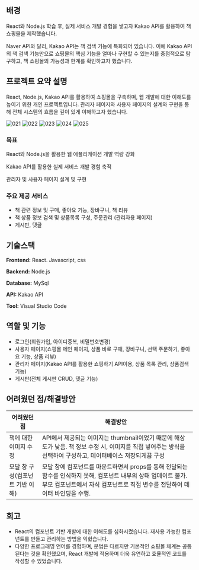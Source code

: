 ## 배경

React와 Node.js 학습 후, 실제 서비스 개발 경험을 쌓고자 Kakao API를 활용하여 책 쇼핑몰을 제작했습니다. 

Naver API와 달리, Kakao API는 책 검색 기능에 특화되어 있습니다. 이에 Kakao API의 책 검색 기능만으로 쇼핑몰의 핵심 기능을 얼마나 구현할 수 있는지를 중점적으로 탐구하고, 책 쇼핑몰의 가능성과 한계를 확인하고자 했습니다.

## 프로젝트 요약 설명

React, Node.js, Kakao API를 활용하여 쇼핑몰을 구축하며, 웹 개발에 대한 이해도를 높이기 위한 개인 프로젝트입니다. 관리자 페이지와 사용자 페이지의 설계와 구현을 통해 전체 시스템의 흐름을 깊이 있게 이해하고자 했습니다.

![021](https://github.com/user-attachments/assets/9196a925-1837-4e29-ab41-6a935b24f18b)
![022](https://github.com/user-attachments/assets/fb5e3e94-a594-4345-98aa-a2340f5c01b1)
![023](https://github.com/user-attachments/assets/d8594d6d-7522-4451-92f8-c597d211f998)
![024](https://github.com/user-attachments/assets/f946d971-9c5a-4401-accd-5db260eb068f)
![025](https://github.com/user-attachments/assets/f4739655-8c52-4ca2-8fe6-d1311ada8c78)


### 목표

React와 Node.js을 활용한 웹 애플리케이션 개발 역량 강화

Kakao API를 활용한 실제 서비스 개발 경험 축적

관리자 및 사용자 페이지 설계 및 구현

### 주요 제공 서비스

- 책 관련 정보 및 구매, 좋아요 기능, 장바구니, 책 리뷰
- 책 상품 정보 검색 및 상품목록 구성, 주문관리 (관리자용 페이지)
- 게시판, 댓글

## 기술스택

**Frontend:** React.  Javascript, css

**Backend:** Node.js

**Database:** MySql

**API:** Kakao API

**Tool:** Visual Studio Code

## 역할 및 기능

- 로그인(회원가입, 아이디중복, 비밀번호변경)
- 사용자 페이지(쇼핑몰 메인 페이지, 상품 바로 구매, 장바구니, 선택 주문하기, 좋아요 기능, 상품 리뷰)
- 관리자 페이지(Kakao API를 활용한 쇼핑하기 API이용, 상품 목록 관리, 상품검색 기능)
- 게시판(전체 게시판 CRUD, 댓글 기능)

## 어려웠던 점/해결방안

| 어려웠던 점  | 해결방안 |
| --- | --- |
| 책에 대한 이미지 수정 | API에서 제공되는 이미지는 thumbnail이었기 때문에 해상도가 낮음. 책 정보 수정 시, 이미지를 직접 넣어주는 방식을 선택하여 구성하고, 데이터베이스 저장되게끔 구성  |
| 모달 창 구성(컴포넌트 기반 이해) | 모달 창에 컴포넌트를 마운트하면서 props를 통해 전달되는 함수를 인식하지 못해, 컴포넌트 내부의 상태 업데이트 불가. 부모 컴포넌트에서 자식 컴포넌트로 직접 변수를 전달하여 데이터 바인딩을 수행. |

## 회고

- React의 컴포넌트 기반 개발에 대한 이해도를 심화시켰습니다. 재사용 가능한 컴포넌트를 만들고 관리하는 방법을 익혔습니다.
- 다양한 프로그래밍 언어를 경험하며, 문법은 다르지만 기본적인 쇼핑몰 체계는 공통된다는 것을 확인했으며, React 개발에 적용하며 더욱 유연하고 효율적인 코드를 작성할 수 있었습니다.
